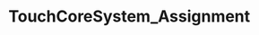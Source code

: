 # TouchCoreSystem_Assignment
<template>
  <div>
    <video-player ref="videoPlayer" :options="videoOptions" @playing="onVideoPlaying" />
    <textarea v-model="subtitleText" @input="onSubtitleTextChanged"></textarea>
    <button @click="addSubtitle">Add Subtitle</button>
    <div v-for="subtitle in subtitles" :key="subtitle.timestamp">{{ subtitle.text }}</div>
  </div>
</template>

<script>
import VideoPlayer from 'vue-video-player';
import 'video.js/dist/video-js.css';

export default {
  components: {
    VideoPlayer,
  },
  data() {
    return {
      videoOptions: {
        controls: true,
        sources: [{
          src: '', // will be updated with the uploaded video URL
          type: 'video/mp4',
        }],
      },
      subtitles: [],
      subtitleText: '',
    };
  },
  methods: {
    onVideoPlaying() {
      // Update subtitles when video is playing
      const currentTime = this.$refs.videoPlayer.currentTime;
      this.updateSubtitlesDisplay(currentTime);
    },
    onSubtitleTextChanged() {
      // Update subtitleText data whenever the textarea is edited
    },
    addSubtitle() {
      // Add the current subtitleText and the timestamp to the subtitles array
    },
    updateSubtitlesDisplay(currentTime) {
      // Update subtitles display based on the currentTime
    },
  },
};
</script>

<style>
textarea {
  display: block;
  width: 100%;
  height: 100px;
  margin-bottom: 10px;
}
</style>
